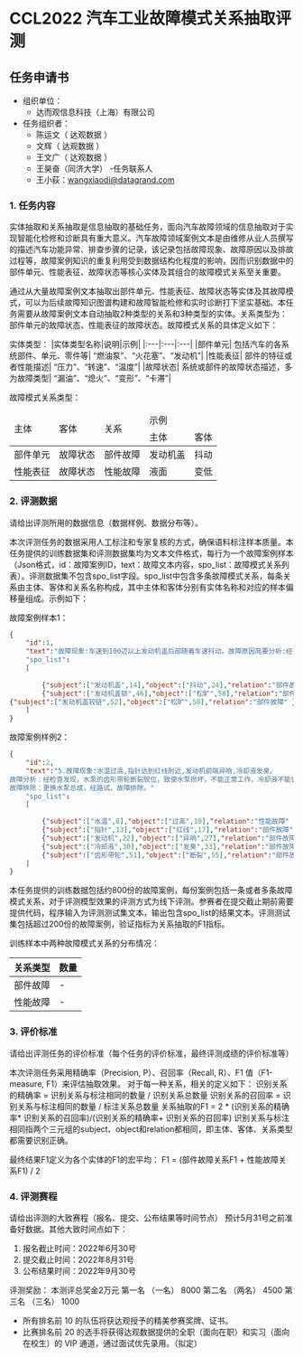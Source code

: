 # CCL2022 汽车工业故障模式关系抽取评测

## 任务申请书

- 组织单位：
  - 达而观信息科技（上海）有限公司
- 任务组织者：
  - 陈运文（ 达观数据 ）
  - 文辉（ 达观数据 ）
  - 王文广（ 达观数据 ）
  - 王昊奋（同济大学）
-任务联系人
  - 王小荻：wangxiaodi@datagrand.com

### 1. 任务内容

实体抽取和关系抽取是信息抽取的基础任务，面向汽车故障领域的信息抽取对于实现智能化检修和诊断具有重大意义。汽车故障领域案例文本是由维修从业人员撰写的描述汽车功能异常、排查步骤的记录，该记录包括故障现象、故障原因以及排故过程等，故障案例知识的重复利用受到数据结构化程度的影响，因而识别数据中的部件单元、性能表征、故障状态等核心实体及其组合的故障模式关系至关重要。

通过从大量故障案例文本抽取出部件单元、性能表征、故障状态等实体及其故障模式，可以为后续故障知识图谱构建和故障智能检修和实时诊断打下坚实基础。本任务需要从故障案例文本自动抽取2种类型的关系和3种类型的实体。关系类型为：部件单元的故障状态、性能表征的故障状态。故障模式关系的具体定义如下：

实体类型：
|实体类型名称|说明|示例|
|:---|:---|:---|
|部件单元|	包括汽车的各系统部件、单元、零件等|	“燃油泵”、“火花塞”、“发动机”|
|性能表征|	部件的特征或者性能描述|	“压力”、“转速”、“温度”|
|故障状态|	系统或部件的故障状态描述，多为故障类型|	“漏油”、“熄火”、“变形”、“卡滞”|

故障模式关系类型：

<table>
<thead>
    <tr>
        <td rowspan=2>主体</td>
        <td rowspan=2>客体</td>
        <td rowspan=2>关系</td>
        <td colspan=2>示例</td>
    </tr>
    <tr>
    <td>主体</td>
    <td>客体</td>
    </tr>		
</thead>
<tbody>
    <tr>
        <td>部件单元</td>
        <td>故障状态</td>
        <td>部件故障</td>
        <td>发动机盖</td>
        <td>抖动</td>
    </tr>
    <tr>
        <td>性能表征</td>
        <td>故障状态</td>
        <td>性能故障</td>
        <td>液面</td>
        <td>变低</td>		
    </tr>
</tbody>
</table>

### 2. 评测数据

请给出评测所用的数据信息（数据样例、数据分布等）。

本次评测任务的数据采用人工标注和专家复核的方式，确保语料标注样本质量。本任务提供的训练数据集和评测数据集均为文本文件格式，每行为一个故障案例样本（Json格式，id：故障案例ID，text：故障文本内容，spo_list：故障模式关系列表）。评测数据集不包含spo_list字段。spo_list中包含多条故障模式关系，每条关系由主体、客体和关系名称构成，其中主体和客体分别有实体名称和对应的样本偏移量组成。示例如下：

故障案例样本1：

```json
{
	"id":1,
    "text":"故障现象:车速到100迈以上发动机盖后部随着车速抖动。故障原因简要分析:经技术人员试车；怀疑发动机盖锁或发动机盖铰链松旷。"
    "spo_list":
    [
        
        {"subject":["发动机盖",14],"object":["抖动",24],"relation":"部件故障" },
        {"subject":["发动机盖锁",46],"object":["松旷",58],"relation":"部件故障" },
{"subject":["发动机盖铰链",52],"object":["松旷",58],"relation":"部件故障" }
    ]
}
```

故障案例样例2：
```json
{
	"id":2,
    "text":"5.故障现象:水温过高,指针达到红线附近,发动机前端异响,冷却液发臭。
故障分析：经检查发现，水泵的齿形带轮断裂脱位，致使水泵损坏，不能正常工作，冷却液不能循环，造成水温过高；发动机的异响也是从水泵轮上发出的。
故障排除：更换水泵总成，经路试，故障排除。"
    "spo_list":
    [
        
        {"subject":["水温",8],"object":["过高",10],"relation":"性能故障" },
        {"subject":["指针",13],"object":["红线",17],"relation":"部件故障" },
        {"subject":["发动机",22],"object":["异响",27],"relation":"部件故障" },
        {"subject":["冷却液",30],"object":["发臭",33],"relation":"部件故障" },
        {"subject":["齿形带轮",51],"object":["断裂",55],"relation":"部件故障" }
    ]
}
```

本任务提供的训练数据包括约800份的故障案例，每份案例包括一条或者多条故障模式关系，对于评测模型效果的评测方式为线下评测。参赛者在提交截止期前需要提供代码，程序输入为评测测试集文本，输出包含spo_list的结果文本。评测测试集包括超过200份的故障案例，验证指标为关系抽取的F1指标。

训练样本中两种故障模式关系的分布情况：

|关系类型|数量|
|:--|:--|
|部件故障|	-|
|性能故障|	-|

### 3. 评价标准

请给出评测任务的评价标准（每个任务的评价标准，最终评测成绩的评价标准等）

本次评测任务采用精确率（Precision, P）、召回率（Recall, R）、F1 值（F1-measure, F1）来评估抽取效果。
对于每一种关系，相关的定义如下：
识别关系的精确率 = 识别关系与标注相同的数量 / 识别关系总数量
识别关系的召回率 = 识别关系与标注相同的数量 / 标注关系总数量
关系抽取的F1 = 2 * (识别关系的精确率* 识别关系的召回率)/(识别关系的精确率+ 识别关系的召回率)
识别关系与标注相同指两个三元组的subject、object和relation都相同，即主体、客体、关系类型都需要识别正确。

最终结果F1定义为各个实体的F1的宏平均：
F1 = (部件故障关系F1 + 性能故障关系F1) / 2



### 4. 评测赛程

请给出评测的大致赛程（报名、提交、公布结果等时间节点）
预计5月31号之前准备好数据。其他大致时间点如下：
1.	报名截止时间：2022年6月30号
2.	提交截止时间：2022年8月31号
3.	公布结果时间：2022年9月30号

评测奖励：
本测评总奖金2万元
第一名 （一名） 8000
第二名 （两名） 4500
第三名 （三名） 1000

- 所有排名前 10 的队伍将获达观授予的精美参赛奖牌、证书。
- 比赛排名前 20 的选手将获得达观数据提供的全职（面向在职）和实习（面向在校生）的 VIP 通道，通过面试优先录用。（拟定）



